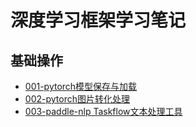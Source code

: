 # 深度学习框架学习笔记



## 基础操作

* [001-pytorch模型保存与加载](./notebooks/001_model_test/index.ipynb)
* [002-pytorch图片转化处理](./notebooks/002_transform_test/index.ipynb)
* [003-paddle-nlp Taskflow文本处理工具](./notebooks/003_nlp_taskwork_test/index.ipynb)
